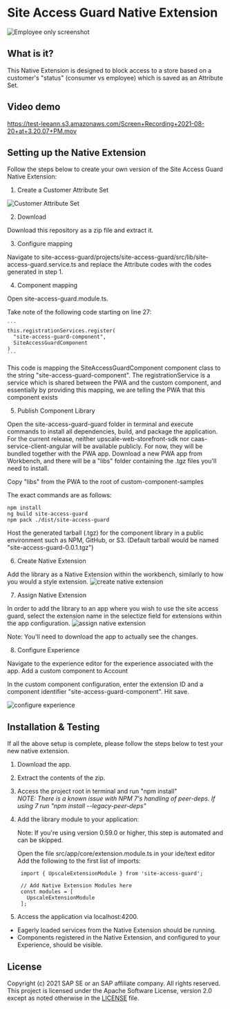 # Site Access Guard Native Extension

![Employee only screenshot](../../../../../../../documentation/assets/employee-store-blocker.png) 

## What is it?
This Native Extension is designed to block access to a store based on a customer's "status" (consumer vs employee) which is saved as an Attribute Set.

## Video demo

https://test-leeann.s3.amazonaws.com/Screen+Recording+2021-08-20+at+3.20.07+PM.mov

## Setting up the Native Extension
Follow the steps below to create your own version of the Site Access Guard Native Extension:

1. Create a Customer Attribute Set

![Customer Attribute Set](../../../../../../../documentation/assets/customer-attribute-set.png) 

2. Download

Download this repository as a zip file and extract it.

3. Configure mapping

Navigate to site-access-guard/projects/site-access-guard/src/lib/site-access-guard.service.ts and replace the Attribute codes with the codes generated in step 1.

4. Component mapping

Open site-access-guard.module.ts.

Take note of the following code starting on line 27:

    ```
    this.registrationServices.register(
      "site-access-guard-component",
      SiteAccessGuardComponent
    )
    ```
    
This code is mapping the SiteAccessGuardComponent component class to the string "site-access-guard-component". The registrationService is a service which is shared between the PWA and the custom component, and essentially by providing this mapping, we are telling the PWA that this component exists

5. Publish Component Library

Open the site-access-guard-guard folder in terminal and execute commands to install all dependencies, build, and package the application. For the current release, neither upscale-web-storefront-sdk nor caas-service-client-angular will be available publicly. For now, they will be bundled together with the PWA app. Download a new PWA app from Workbench, and there will be a "libs" folder containing the .tgz files you'll need to install. 

Copy "libs" from the PWA to the root of custom-component-samples

The exact commands are as follows:

    npm install
    ng build site-access-guard
    npm pack ./dist/site-access-guard 
    
   
Host the generated tarball (.tgz) for the component library in a public environment such as NPM, GitHub, or S3. (Default tarball would be named "site-access-guard-0.0.1.tgz")

6. Create Native Extension

Add the library as a Native Extension within the workbench, similarly to how you would a style extension.
![create native extension](../../../../../../../documentation/assets/Create_Native_Extension.png) 

7. Assign Native Extension

In order to add the library to an app where you wish to use the site access guard, select the extension name in the selectize field for extensions within the app configuration.
![assign native extension](../../../../../../../documentation/assets/Assign_native_extension.png) 

Note: You'll need to download the app to actually see the changes.

8. Configure Experience

Navigate to the experience editor for the experience associated with the app. Add a custom component to Account

In the custom component configuration, enter the extension ID and a component identifier "site-access-guard-component". Hit save. 

![configure experience](../../../../../../../documentation/assets/configure_experience.png) 


## Installation & Testing
If all the above setup is complete, please follow the steps below to test your new native extension.

1. Download the app.

2. Extract the contents of the zip.

3. Access the project root in terminal and run "npm install"  
  *NOTE: There is a known issue with NPM 7's handling of peer-deps. If using 7 run "npm install --legacy-peer-deps"* 

4. Add the library module to your application:

    Note: If you're using version 0.59.0 or higher, this step is automated and can be skipped.

    Open the file src/app/core/extension.module.ts in your ide/text editor
    Add the following to the first list of imports:
    
   ``` 
    import { UpscaleExtensionModule } from 'site-access-guard';

    // Add Native Extension Modules here
    const modules = [
      UpscaleExtensionModule
    ];
    ```

5. Access the application via localhost:4200. 
  - Eagerly loaded services from the Native Extension should be running. 
  - Components registered in the Native Extension, and configured to your Experience, should be visible.


## License
Copyright (c) 2021 SAP SE or an SAP affiliate company. All rights reserved. This project is licensed under the Apache Software License, version 2.0 except as noted otherwise in the [LICENSE](LICENSES/Apache-2.0.txt) file.
